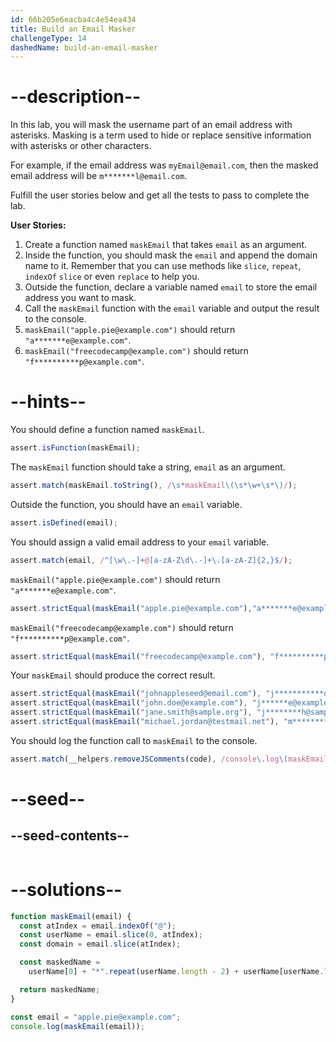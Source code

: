 ```yaml
---
id: 66b205e6eacba4c4e54ea434
title: Build an Email Masker
challengeType: 14
dashedName: build-an-email-masker
---
```


# --description--

In this lab, you will mask the username part of an email address with asterisks. Masking is a term used to hide or replace sensitive information with asterisks or other characters.

For example, if the email address was `myEmail@email.com`, then the masked email address will be `m*******l@email.com`.

Fulfill the user stories below and get all the tests to pass to complete the lab.

**User Stories:**

1. Create a function named `maskEmail` that takes `email` as an argument.
2. Inside the function, you should mask the `email` and append the domain name to it.  Remember that you can use methods like `slice`, `repeat`, `indexOf` `slice` or even `replace` to help you.
3. Outside the function, declare a variable named `email` to store the email address you want to mask.
4. Call the `maskEmail` function with the `email` variable and output the result to the console. 
5. `maskEmail("apple.pie@example.com")` should return `"a*******e@example.com"`.
6. `maskEmail("freecodecamp@example.com")` should return `"f**********p@example.com"`.

# --hints--

You should define a function named `maskEmail`.

```js
assert.isFunction(maskEmail);
```

The `maskEmail` function should take a string, `email` as an argument.

```js
assert.match(maskEmail.toString(), /\s*maskEmail\(\s*\w+\s*\)/);
```

Outside the function, you should have an `email` variable.

```js
assert.isDefined(email);
```

You should assign a valid email address to your `email` variable.

```js
assert.match(email, /^[\w\.-]+@[a-zA-Z\d\.-]+\.[a-zA-Z]{2,}$/);
```

`maskEmail("apple.pie@example.com")` should return `"a*******e@example.com"`.

```js
assert.strictEqual(maskEmail("apple.pie@example.com"),"a*******e@example.com");
```

`maskEmail("freecodecamp@example.com")` should return `"f**********p@example.com"`.

```js
assert.strictEqual(maskEmail("freecodecamp@example.com"), "f**********p@example.com");
```

Your `maskEmail` should produce the correct result.

```js
assert.strictEqual(maskEmail("johnappleseed@email.com"), "j***********d@email.com");
assert.strictEqual(maskEmail("john.doe@example.com"), "j******e@example.com");
assert.strictEqual(maskEmail("jane.smith@sample.org"), "j********h@sample.org");
assert.strictEqual(maskEmail("michael.jordan@testmail.net"), "m************n@testmail.net");
```

You should log the function call to `maskEmail` to the console.

```js
assert.match(__helpers.removeJSComments(code), /console\.log\(maskEmail\(email\)\)/);
```

# --seed--

## --seed-contents--

```js

```

# --solutions--

```js
function maskEmail(email) {
  const atIndex = email.indexOf("@");
  const userName = email.slice(0, atIndex);
  const domain = email.slice(atIndex);

  const maskedName =
    userName[0] + "*".repeat(userName.length - 2) + userName[userName.length - 1] + domain;

  return maskedName;
}

const email = "apple.pie@example.com";
console.log(maskEmail(email));
```

